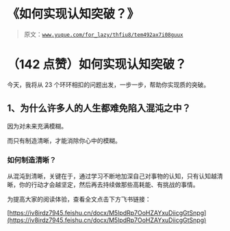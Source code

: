 # 《如何实现认知突破？》

> 原文：[`www.yuque.com/for_lazy/thfiu8/tem492ax7i08guux`](https://www.yuque.com/for_lazy/thfiu8/tem492ax7i08guux)



# （142 点赞）如何实现认知突破？ 

今天，我将从 23 个环环相扣的问题出发，一步一步，帮助你实现质的突破。 

## 1、为什么许多人的人生都难免陷入混沌之中？ 

因为对未来充满模糊。 

而只有制造清晰，才能消除你心中的模糊。 

### 如何制造清晰？ 

从混沌到清晰，关键在于，通过学习不断地加深自己对事物的认知，只有认知越清晰，你的行动才会越坚定，然后再去持续做那些高耗能、有挑战的事情。 

为提高大家的阅读体验，查看全文点击下方飞书链接： 

[https://iv8irdz7945.feishu.cn/docx/M5lpdRp7OoHZAYxuDiicgGtSnpg](https://iv8irdz7945.feishu.cn/docx/M5lpdRp7OoHZAYxuDiicgGtSnpg)